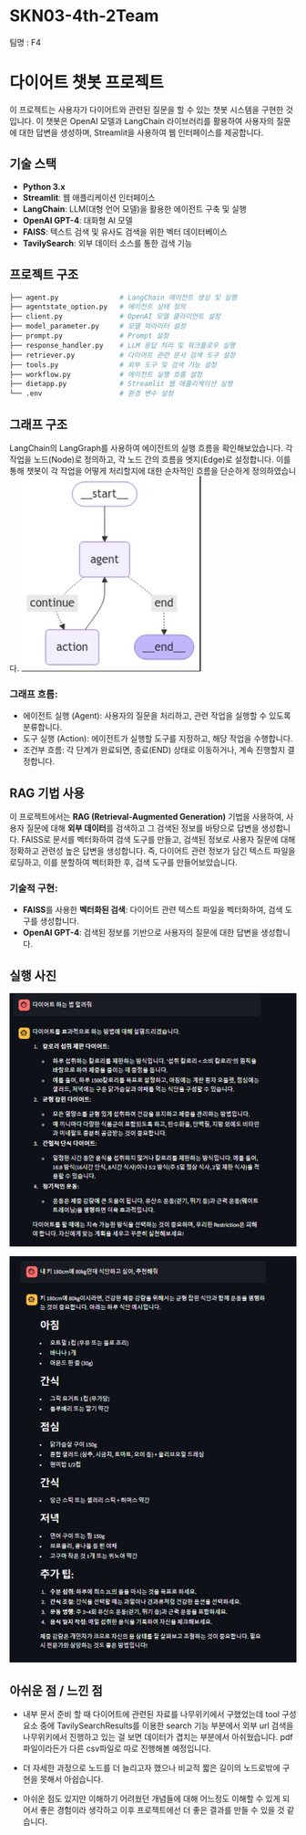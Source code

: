 # SKN03-4th-2Team
팀명 : F4

# 다이어트 챗봇 프로젝트

이 프로젝트는 사용자가 다이어트와 관련된 질문을 할 수 있는 챗봇 시스템을 구현한 것입니다. 이 챗봇은 OpenAI 모델과 LangChain 라이브러리를 활용하여 사용자의 질문에 대한 답변을 생성하며, Streamlit을 사용하여 웹 인터페이스를 제공합니다.

## 기술 스택

- **Python 3.x**
- **Streamlit**: 웹 애플리케이션 인터페이스
- **LangChain**: LLM(대형 언어 모델)을 활용한 에이전트 구축 및 실행
- **OpenAI GPT-4**: 대화형 AI 모델
- **FAISS**: 텍스트 검색 및 유사도 검색을 위한 벡터 데이터베이스
- **TavilySearch**: 외부 데이터 소스를 통한 검색 기능

## 프로젝트 구조

```bash
├── agent.py               # LangChain 에이전트 생성 및 실행
├── agentstate_option.py   # 에이전트 상태 정의
├── client.py              # OpenAI 모델 클라이언트 설정
├── model_parameter.py     # 모델 파라미터 설정
├── prompt.py              # Prompt 설정
├── response_handler.py    # LLM 응답 처리 및 워크플로우 실행
├── retriever.py           # 다이어트 관련 문서 검색 도구 설정
├── tools.py               # 외부 도구 및 검색 기능 설정
├── workflow.py            # 에이전트 실행 흐름 설정
├── dietapp.py             # Streamlit 웹 애플리케이션 실행
└── .env                   # 환경 변수 설정
```

## 그래프 구조 
LangChain의 LangGraph를 사용하여 에이전트의 실행 흐름을 확인해보았습니다. 
각 작업을 노드(Node)로 정의하고, 각 노드 간의 흐름을 엣지(Edge)로 설정합니다. 이를 통해 챗봇이 각 작업을 어떻게 처리할지에 대한 순차적인 흐름을 단순하게 정의하였습니다.
![LangGraph](PJY_MiniProject/images/langgraph.png)

### **그래프 흐름**:
- 에이전트 실행 (Agent): 사용자의 질문을 처리하고, 관련 작업을 실행할 수 있도록 분류합니다.
- 도구 실행 (Action): 에이전트가 실행할 도구를 지정하고, 해당 작업을 수행합니다.
- 조건부 흐름: 각 단계가 완료되면, 종료(END) 상태로 이동하거나, 계속 진행할지 결정합니다.

## RAG 기법 사용
이 프로젝트에서는 **RAG (Retrieval-Augmented Generation)** 기법을 사용하여, 사용자 질문에 대해 **외부 데이터**를 검색하고 그 검색된 정보를 바탕으로 답변을 생성합니다. FAISS로 문서를 벡터화하여 검색 도구를 만들고, 검색된 정보로 사용자 질문에 대해 정확하고 관련성 높은 답변을 생성합니다.
즉, 다이어트 관련 정보가 담긴 텍스트 파일을 로딩하고, 이를 분할하여 벡터화한 후, 검색 도구를 만들어보았습니다.
  
### **기술적 구현**:
- **FAISS**를 사용한 **벡터화된 검색**: 다이어트 관련 텍스트 파일을 벡터화하여, 검색 도구를 생성합니다.
- **OpenAI GPT-4**: 검색된 정보를 기반으로 사용자의 질문에 대한 답변을 생성합니다.

## 실행 사진 
![image](PJY_MiniProject/images/다이어트챗봇_결과사진_1.png)

![image2](PJY_MiniProject/images/다이어트챗봇_결과사진_2.png)

## 아쉬운 점 / 느낀 점 
- 내부 문서 준비 할 때 다이어트에 관련된 자료를 나무위키에서 구했었는데 tool 구성요소 중에 TavilySearchResults를 이용한 search 기능 부분에서 외부 url 검색을 나무위키에서 진행하고 있는 걸 보면 데이터가 겹치는 부분에서 아쉬웠습니다. pdf 파일이라든가 다른 csv파일로 따로 진행해볼 예정입니다. 

- 더 자세한 과정으로 노드를 더 늘리고자 했으나 비교적 짧은 길이의 노드로밖에 구현을 못해서 아쉽습니다. 

- 아쉬운 점도 있지만 이해하기 어려웠던 개념들에 대해 어느정도 이해할 수 있게 되어서 좋은 경험이라 생각하고 이후 프로젝트에선 더 좋은 결과를 만들 수 있을 것 같습니다.